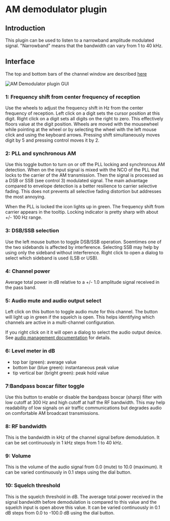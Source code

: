 <h1>AM demodulator plugin</h1>

<h2>Introduction</h2>

This plugin can be used to listen to a narrowband amplitude modulated signal. "Narrowband" means that the bandwidth can vary from 1 to 40 kHz.

<h2>Interface</h2>

The top and bottom bars of the channel window are described [here](../../../sdrgui/channel/readme.md)

![AM Demodulator plugin GUI](../../../doc/img/AMDemod_plugin.png)

<h3>1: Frequency shift from center frequency of reception</h3>

Use the wheels to adjust the frequency shift in Hz from the center frequency of reception. Left click on a digit sets the cursor position at this digit. Right click on a digit sets all digits on the right to zero. This effectively floors value at the digit position. Wheels are moved with the mousewheel while pointing at the wheel or by selecting the wheel with the left mouse click and using the keyboard arrows. Pressing shift simultaneously moves digit by 5 and pressing control moves it by 2.

<h3>2: PLL and synchronous AM</h2>

Use this toggle button to turn on or off the PLL locking and synchronous AM detection. When on the input signal is mixed with the NCO of the PLL that locks to the carrier of the AM transmission. Then the signal is processed as a DSB or SSB (see control 3) modulated signal. The main advantage compared to envelope detection is a better resilience to carrier selective fading. This does not prevents all selective fading distortion but addresses the most annoying.

When the PLL is locked the icon lights up in green. The frequency shift from carrier appears in the tooltip. Locking indicator is pretty sharp with about +/- 100 Hz range.

<h3>3: DSB/SSB selection</h2>

Use the left mouse button to toggle DSB/SSB operation. Soemtimes one of the two sidebands is affected by interference. Selecting SSB may help by using only the sideband without interference. Right click to open a dialog to select which sideband is used (LSB or USB).

<h3>4: Channel power</h3>

Average total power in dB relative to a +/- 1.0 amplitude signal received in the pass band.

<h3>5: Audio mute and audio output select</h3>

Left click on this button to toggle audio mute for this channel. The button will light up in green if the squelch is open. This helps identifying which channels are active in a multi-channel configuration.

If you right click on it it will open a dialog to select the audio output device. See [audio management documentation](../../../sdrgui/audio.md) for details.

<h3>6: Level meter in dB</h3>

  - top bar (green): average value
  - bottom bar (blue green): instantaneous peak value
  - tip vertical bar (bright green): peak hold value

<h3>7:Bandpass boxcar filter toggle</h3>

Use this button to enable or disable the bandpass boxcar (sharp) filter with low cutoff at 300 Hz and high cutoff at half the RF bandwidth. This may help readability of low signals on air traffic communications but degrades audio on comfortable AM broadcast transmissions.

<h3>8: RF bandwidth</h3>

This is the bandwidth in kHz of the channel signal before demodulation. It can be set continuously in 1 kHz steps from 1 to 40 kHz.

<h3>9: Volume</h3>

This is the volume of the audio signal from 0.0 (mute) to 10.0 (maximum). It can be varied continuously in 0.1 steps using the dial button.

<h3>10: Squelch threshold</h3>

This is the squelch threshold in dB. The average total power received in the signal bandwidth before demodulation is compared to this value and the squelch input is open above this value. It can be varied continuously in 0.1 dB steps from 0.0 to -100.0 dB using the dial button.
